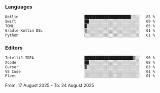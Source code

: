 <!--START_SECTION:waka-->
### Languages
```txt
Kotlin                              █████████████████████░░░░   85 %
Swift                               ██░░░░░░░░░░░░░░░░░░░░░░░   09 %
TOML                                █░░░░░░░░░░░░░░░░░░░░░░░░   05 %
Gradle Kotlin DSL                   ▒░░░░░░░░░░░░░░░░░░░░░░░░   01 %
Python                              ░░░░░░░░░░░░░░░░░░░░░░░░░   01 %
```

### Editors
```txt
IntelliJ IDEA                       ██████████████████████▒░░   90 %
Xcode                               ██░░░░░░░░░░░░░░░░░░░░░░░   08 %
Cursor                              ▓░░░░░░░░░░░░░░░░░░░░░░░░   03 %
VS Code                             ░░░░░░░░░░░░░░░░░░░░░░░░░   01 %
Fleet                               ░░░░░░░░░░░░░░░░░░░░░░░░░   01 %
```

From: 17 August 2025 - To: 24 August 2025
<!--END_SECTION:waka-->
